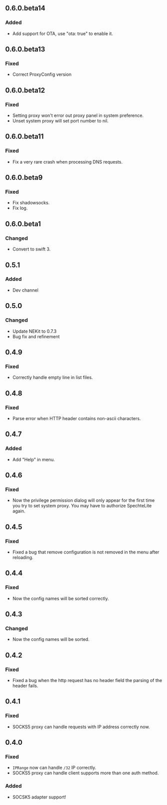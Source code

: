 ## 0.6.0.beta14

### Added
- Add support for OTA, use "ota: true" to enable it.

## 0.6.0.beta13

### Fixed
- Correct ProxyConfig version

## 0.6.0.beta12

### Fixed
- Setting proxy won't error out proxy panel in system preference.
- Unset system proxy will set port number to nil.

## 0.6.0.beta11

### Fixed
- Fix a very rare crash when processing DNS requests.

## 0.6.0.beta9

### Fixed
- Fix shadowsocks.
- Fix log.

## 0.6.0.beta1

### Changed
- Convert to swift 3.

## 0.5.1

### Added
- Dev channel

## 0.5.0

### Changed
- Update NEKit to 0.7.3
- Bug fix and refinement

## 0.4.9

### Fixed
- Correctly handle empty line in list files.

## 0.4.8

### Fixed 
- Parse error when HTTP header contains non-ascii characters.

## 0.4.7

### Added
- Add "Help" in menu.

## 0.4.6

### Fixed
- Now the privilege permission dialog will only appear for the first time you try to set system proxy. You may have to authorize SpechteLite again.

## 0.4.5

### Fixed
- Fixed a bug that remove configuration is not removed in the menu after reloading.

## 0.4.4

### Fixed
- Now the config names will be sorted correctly.

## 0.4.3

### Changed
- Now the config names will be sorted.

## 0.4.2

### Fixed
- Fixed a bug when the http request has no header field the parsing of the header fails.

## 0.4.1

### Fixed
- SOCKS5 proxy can handle requests with IP address correctly now.

## 0.4.0

### Fixed
- `IPRange` now can handle `/32` IP correctly.
- SOCKS5 proxy can handle client supports more than one auth method.

### Added
- SOCSK5 adapter support!
